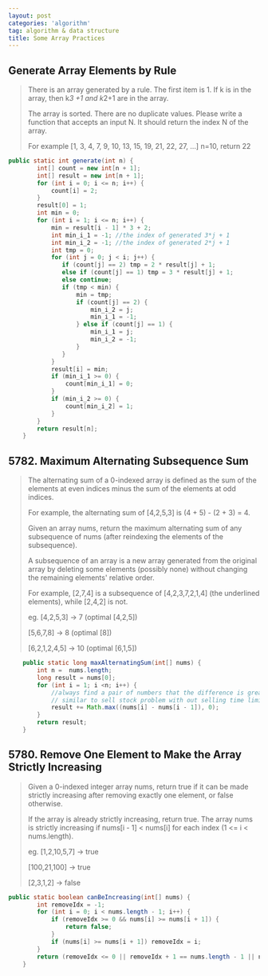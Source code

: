 ```yaml
---
layout: post
categories: 'algorithm'
tag: algorithm & data structure
title: Some Array Practices
---
```

## Generate Array Elements by Rule
> There is an array generated by a rule.
> The first item is 1. If k is in the array, then k*3 +1 and k*2+1 are in the array.
>
> The array is sorted. There are no duplicate values.
> Please write a function that accepts an input N. It should return the index N of the array.
>
> For example [1, 3, 4, 7, 9, 10, 13, 15, 19, 21, 22, 27, ...] n=10, return 22
```Java
public static int generate(int n) {
        int[] count = new int[n + 1];
        int[] result = new int[n + 1];
        for (int i = 0; i <= n; i++) {
            count[i] = 2;
        }
        result[0] = 1;
        int min = 0;
        for (int i = 1; i <= n; i++) {
            min = result[i - 1] * 3 + 2;
            int min_i_1 = -1; //the index of generated 3*j + 1
            int min_i_2 = -1; //the index of generated 2*j + 1
            int tmp = 0;
            for (int j = 0; j < i; j++) {
               if (count[j] == 2) tmp = 2 * result[j] + 1;
               else if (count[j] == 1) tmp = 3 * result[j] + 1;
               else continue;
               if (tmp < min) {
                   min = tmp;
                   if (count[j] == 2) {
                       min_i_2 = j;
                       min_i_1 = -1;
                   } else if (count[j] == 1) {
                       min_i_1 = j;
                       min_i_2 = -1;
                   }
               }
            }
            result[i] = min;
            if (min_i_1 >= 0) {
                count[min_i_1] = 0;
            }
            if (min_i_2 >= 0) {
                count[min_i_2] = 1;
            }
        }
        return result[n];
    }
```
<!--more-->
## 5782. Maximum Alternating Subsequence Sum
>The alternating sum of a 0-indexed array is defined as the sum of the elements at even indices minus the sum of the elements at odd indices.
>
> For example, the alternating sum of [4,2,5,3] is (4 + 5) - (2 + 3) = 4.
>
> Given an array nums, return the maximum alternating sum of any subsequence of nums (after reindexing the elements of the subsequence).
>
> A subsequence of an array is a new array generated from the original array by deleting some elements (possibly none)
> without changing the remaining elements' relative order.
>
> For example, [2,7,4] is a subsequence of [4,2,3,7,2,1,4] (the underlined elements), while [2,4,2] is not.
>
> eg. [4,2,5,3] -> 7 (optimal [4,2,5])
>
> [5,6,7,8] -> 8 (optimal [8])
>
> [6,2,1,2,4,5] -> 10 (optimal [6,1,5])
```Java
    public static long maxAlternatingSum(int[] nums) {
        int n =  nums.length;
        long result = nums[0];
        for (int i = 1; i <n; i++) {
            //always find a pair of numbers that the difference is greater than 0,
            // similar to sell stock problem with out selling time limit
            result += Math.max((nums[i] - nums[i - 1]), 0);
        }
        return result;
    }

```

## 5780. Remove One Element to Make the Array Strictly Increasing
> Given a 0-indexed integer array nums, return true if it can be made strictly increasing after removing exactly one element, or false otherwise.
>
> If the array is already strictly increasing, return true.
> The array nums is strictly increasing if nums[i - 1] < nums[i] for each index (1 <= i < nums.length).
>
> eg. [1,2,10,5,7] -> true
>
> [100,21,100] -> true
>
> [2,3,1,2] -> false
```Java
public static boolean canBeIncreasing(int[] nums) {
        int removeIdx = -1;
        for (int i = 0; i < nums.length - 1; i++) {
            if (removeIdx >= 0 && nums[i] >= nums[i + 1]) {
                return false;
            }
            if (nums[i] >= nums[i + 1]) removeIdx = i;
        }
        return (removeIdx <= 0 || removeIdx + 1 == nums.length - 1 || nums[removeIdx - 1] < nums[removeIdx + 1]);
    }
```